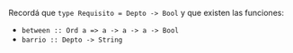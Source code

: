 Recordá que ```type Requisito = Depto -> Bool``` y que existen las funciones:

* ```between :: Ord a => a -> a -> a -> Bool```
* ```barrio :: Depto -> String```